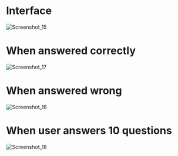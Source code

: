 # Interface
![Screenshot_15](https://user-images.githubusercontent.com/60806892/130031418-57fdb7eb-b1f8-420e-97a8-7536a0f68a04.png)

# When answered correctly
![Screenshot_17](https://user-images.githubusercontent.com/60806892/130031510-a3efe865-227a-4275-8cca-03a80aba5283.png)

# When answered wrong
![Screenshot_16](https://user-images.githubusercontent.com/60806892/130031536-ab53d0ff-f592-4dd0-9203-0764916bc370.png)

# When user answers 10 questions
![Screenshot_18](https://user-images.githubusercontent.com/60806892/130031583-97ed4e4f-d7b8-4742-a21d-347976ed9dbf.png)

